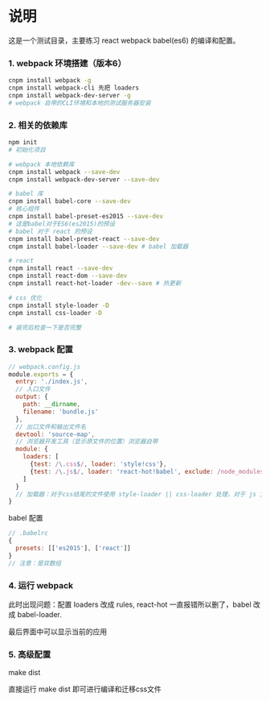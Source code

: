 # 说明

这是一个测试目录，主要练习 react webpack babel(es6) 的编译和配置。

### 1. webpack 环境搭建（版本6）

~~~bash
cnpm install webpack -g
cnpm install webpack-cli 先把 loaders 
cnpm install webpack-dev-server -g
# webpack 自带的CLI环境和本地的测试服务器安装
~~~

### 2. 相关的依赖库

~~~bash
npm init
# 初始化项目

# webpack 本地依赖库
cnpm install webpack --save-dev
cnpm install webpack-dev-server --save-dev

# babel 库
cnpm install babel-core --save-dev
# 核心组件
cnpm install babel-preset-es2015 --save-dev
# 这是babel对于ES6(es2015)的预设
# babel 对于 react 的预设
cnpm install babel-preset-react --save-dev
cnpm install babel-loader --save-dev # babel 加载器

# react
cnpm install react --save-dev
cnpm install react-dom --save-dev
cnpm install react-hot-loader -dev--save # 热更新

# css 优化
cnpm install style-loader -D
cnpm install css-loader -D

# 装完后检查一下是否完整
~~~


### 3. webpack 配置

~~~js
// webpack.config.js
module.exports = {
  entry: './index.js',
  // 入口文件
  output: {
    path: __dirname,
    filename: 'bundle.js'
  },
  // 出口文件和输出文件名
  devtool: 'source-map',
  // 浏览器开发工具（显示原文件的位置）浏览器自带
  module: {
    loaders: [
      {test: /\.css$/, loader: 'style!css'},
      {test: /\.js$/, loader: 'react-hot!babel', exclude: /node_modules/},
    ]
  }
  // 加载器：对于css结尾的文件使用 style-loader || css-loader 处理，对于 js 文件使用后面的处理，排除掉node_nodules 下面的文件。
}
~~~

babel 配置

~~~js
// .babelrc
{
  presets: [['es2015'], ['react']]
}
// 注意：是双数组
~~~

### 4. 运行 webpack

此时出现问题：配置 loaders 改成 rules, react-hot 一直报错所以删了，babel 改成 babel-loader.

最后界面中可以显示当前的应用

### 5. 高级配置

make dist

直接运行 make dist 即可进行编译和迁移css文件
